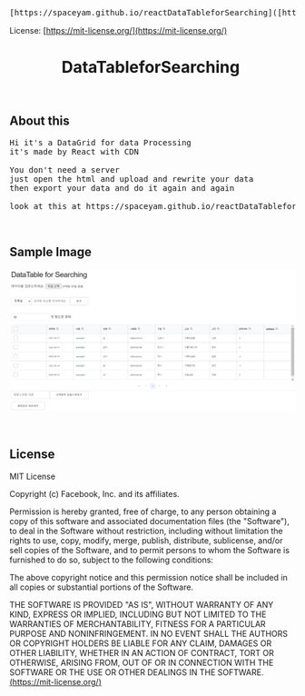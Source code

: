 <pre>
[https://spaceyam.github.io/reactDataTableforSearching]([https://mit-license.org/](https://spaceyam.github.io/reactDataTableforSearching)) 에서 확인하실 수 있습니다.
</pre>

License: [https://mit-license.org/](https://mit-license.org/)

<h1 align="center">
  DataTableforSearching
  <img src="" alt=""> 
</h1>

&nbsp;
## About this ##
<pre>
Hi it's a DataGrid for data Processing
it's made by React with CDN

You don't need a server 
just open the html and upload and rewrite your data
then export your data and do it again and again

look at this at https://spaceyam.github.io/reactDataTableforSearching
</pre>

&nbsp;
## Sample Image ##

![](https://github.com/SpaceYam/reactDataTableforSearching/blob/master/exampleImg.svg?raw=true)



&nbsp;
## License ##

MIT License

Copyright (c) Facebook, Inc. and its affiliates.

Permission is hereby granted, free of charge, to any person obtaining a copy
of this software and associated documentation files (the "Software"), to deal
in the Software without restriction, including without limitation the rights
to use, copy, modify, merge, publish, distribute, sublicense, and/or sell
copies of the Software, and to permit persons to whom the Software is
furnished to do so, subject to the following conditions:

The above copyright notice and this permission notice shall be included in all
copies or substantial portions of the Software.

THE SOFTWARE IS PROVIDED "AS IS", WITHOUT WARRANTY OF ANY KIND, EXPRESS OR
IMPLIED, INCLUDING BUT NOT LIMITED TO THE WARRANTIES OF MERCHANTABILITY,
FITNESS FOR A PARTICULAR PURPOSE AND NONINFRINGEMENT. IN NO EVENT SHALL THE
AUTHORS OR COPYRIGHT HOLDERS BE LIABLE FOR ANY CLAIM, DAMAGES OR OTHER
LIABILITY, WHETHER IN AN ACTION OF CONTRACT, TORT OR OTHERWISE, ARISING FROM,
OUT OF OR IN CONNECTION WITH THE SOFTWARE OR THE USE OR OTHER DEALINGS IN THE
SOFTWARE.
[(https://mit-license.org/)](https://mit-license.org/)
